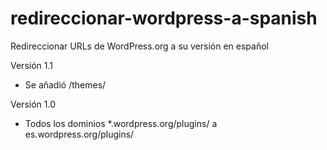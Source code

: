 # redireccionar-wordpress-a-spanish
 Redireccionar URLs de WordPress.org a su versión en español

Versión 1.1
- Se añadió /themes/

Versión 1.0
- Todos los dominios *.wordpress.org/plugins/ a es.wordpress.org/plugins/
